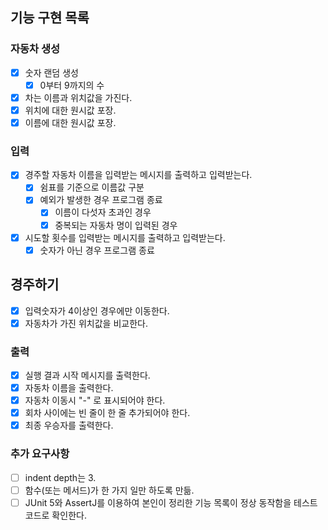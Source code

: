 ## 기능 구현 목록

### 자동차 생성
- [X] 숫자 랜덤 생성 
  - [X] 0부터 9까지의 수

- [X] 차는 이름과 위치값을 가진다.
- [X] 위치에 대한 원시값 포장.
- [X] 이름에 대한 원시값 포장.

### 입력
- [X] 경주할 자동차 이름을 입력받는 메시지를 출력하고 입력받는다.
  - [X] 쉼표를 기준으로 이름값 구분
  - [X] 예외가 발생한 경우 프로그램 종료
    - [X] 이름이 다섯자 초과인 경우
    - [X] 중복되는 자동차 명이 입력된 경우
- [X] 시도할 횟수를 입력받는 메시지를 출력하고 입력받는다.
  - [X] 숫자가 아닌 경우 프로그램 종료

## 경주하기
- [X] 입력숫자가 4이상인 경우에만 이동한다.
- [X] 자동차가 가진 위치값을 비교한다.

### 출력
- [X] 실행 결과 시작 메시지를 출력한다.
- [X] 자동차 이름을 출력한다.
- [X] 자동차 이동시 "-" 로 표시되어야 한다.
- [X] 회차 사이에는 빈 줄이 한 줄 추가되어야 한다.
- [X] 최종 우승자를 출력한다.

### 추가 요구사항
- [ ] indent depth는 3.
- [ ] 함수(또는 메서드)가 한 가지 일만 하도록 만듦.
- [ ] JUnit 5와 AssertJ를 이용하여 본인이 정리한 기능 목록이 정상 동작함을 테스트 코드로 확인한다.